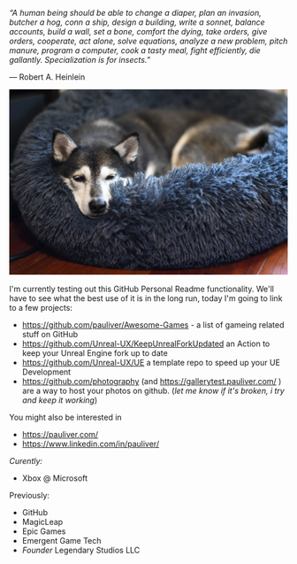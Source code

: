 _“A human being should be able to change a diaper, plan an invasion, butcher a hog, conn a ship, design a building, write a sonnet, balance accounts, build a wall, set a bone, comfort the dying, take orders, give orders, cooperate, act alone, solve equations, analyze a new problem, pitch manure, program a computer, cook a tasty meal, fight efficiently, die gallantly. Specialization is for insects.”_

― Robert A. Heinlein

![Doggo](https://github.com/pauliver/pauliver/blob/master/storage/9B7A830C-F801-455C-BDC2-3AFD1498E3F8_1_105_c.jpeg)

I'm currently testing out this GitHub Personal Readme functionality. We'll have to see what the best use of it is in the long run, today I'm going to link to a few projects:
- https://github.com/pauliver/Awesome-Games - a list of gameing related stuff on GitHub
- https://github.com/Unreal-UX/KeepUnrealForkUpdated an Action to keep your Unreal Engine fork up to date
- https://github.com/Unreal-UX/UE a template repo to speed up your UE Development
- https://github.com/photography (and https://gallerytest.pauliver.com/ ) are a way to host your photos on github.  (_let me know if it's broken, i try and keep it working_)

You might also be interested in
- https://pauliver.com/
- https://www.linkedin.com/in/pauliver/

*Curently:* 
- Xbox @ Microsoft

Previously:
- GitHub
- MagicLeap
- Epic Games
- Emergent Game Tech
- _Founder_ Legendary Studios LLC
